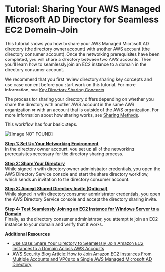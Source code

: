 # Tutorial: Sharing Your AWS Managed Microsoft AD Directory for Seamless EC2 Domain\-Join<a name="ms_ad_tutorial_directory_sharing"></a>

This tutorial shows you how to share your AWS Managed Microsoft AD directory \(the directory owner account\) with another AWS account \(the directory consumer account\)\. Once the networking prerequisites have been completed, you will share a directory between two AWS accounts\. Then you'll learn how to seamlessly join an EC2 instance to a domain in the directory consumer account\.

We recommend that you first review directory sharing key concepts and use case content before you start work on this tutorial\. For more information, see [Key Directory Sharing Concepts](ms_ad_directory_sharing_key_concepts.md)\.

The process for sharing your directory differs depending on whether you share the directory with another AWS account in the same AWS organization or with an account that is outside of the AWS organization\. For more information about how sharing works, see [Sharing Methods](ms_ad_directory_sharing_key_concepts.md#sharing_methods)\.

This workflow has four basic steps\. 

![\[Image NOT FOUND\]](http://docs.aws.amazon.com/directoryservice/latest/admin-guide/images/directory_sharing_tutorial3.png)

**[Step 1: Set Up Your Networking Environment](step1_setup_networking.md)**  
In the directory owner account, you set up all of the networking prerequisites necessary for the directory sharing process\. 

**[Step 2: Share Your Directory](step2_share_directory.md)**  
While signed in with directory owner administrator credentials, you open the AWS Directory Service console and start the share directory workflow, which sends an invitation to the directory consumer account\.

**[Step 3: Accept Shared Directory Invite \(Optional\)](step3_accept_invite.md)**  
While signed in with directory consumer administrator credentials, you open the AWS Directory Service console and accept the directory sharing invite\.

**[Step 4: Test Seamlessly Joining an EC2 Instance for Windows Server to a Domain](step4_test_ec2_access.md)**  
Finally, as the directory consumer administrator, you attempt to join an EC2 instance to your domain and verify that it works\.

**Additional Resources**
+ [Use Case: Share Your Directory to Seamlessly Join Amazon EC2 Instances to a Domain Across AWS Accounts](https://docs.aws.amazon.com/directoryservice/latest/admin-guide/usecase6.html)
+ [AWS Security Blog Article: How to Join Amazon EC2 Instances From Multiple Accounts and VPCs to a Single AWS Managed Microsoft AD Directory](https://aws.amazon.com/blogs/security/how-to-domain-join-amazon-ec2-instances-aws-managed-microsoft-ad-directory-multiple-accounts-vpcs/)